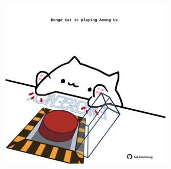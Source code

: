 <!-- built at 01/12/2021, 12:06:45 UTC -->
<p align="center">
  <img width="500" height="500" src="./ReadmeImage.svg">
</p>
